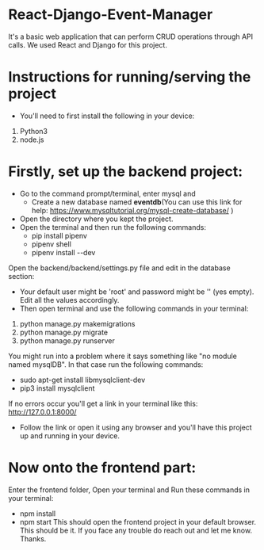 # React-Django-Event-Manager
It's a basic web application that can perform CRUD operations through API calls. We used React and Django for this project.

# Instructions for running/serving the project
* You'll need to first install the following in your device:
1. Python3
2. node.js

# Firstly, set up the backend project:
* Go to the command prompt/terminal, enter mysql and
  * Create a new database named **eventdb**(You can use this link for help: https://www.mysqltutorial.org/mysql-create-database/ )
* Open the directory where you kept the project.
* Open the terminal and then run the following commands:
  * pip install pipenv
  * pipenv shell 
  * pipenv install --dev

Open the backend/backend/settings.py file and edit in the database section:
  * Your default user might be 'root' and password might be '' (yes empty). Edit all the values accordingly.
* Then open terminal and use the following commands in your terminal:
1. python manage.py makemigrations
2. python manage.py migrate
3. python manage.py runserver

You might run into a problem where it says something like "no module named mysqlDB". In that case run the following commands:
 * sudo apt-get install libmysqlclient-dev
 * pip3 install mysqlclient

If no errors occur you'll get a link in your terminal like this: http://127.0.0.1:8000/
* Follow the link or open it using any browser and you'll have this project up and running in your device.

# Now onto the frontend part:
Enter the frontend folder, Open your terminal and Run these commands in your terminal:
  * npm install
  * npm start
This should open the frontend project in your default browser.
This should be it. If you face any trouble do reach out and let me know. Thanks.
  
